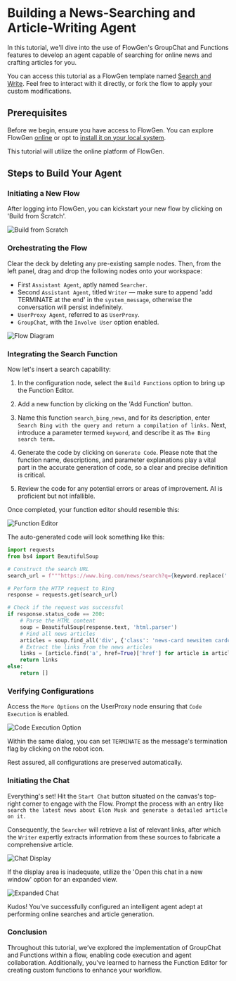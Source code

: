 # Building a News-Searching and Article-Writing Agent

In this tutorial, we'll dive into the use of FlowGen's GroupChat and Functions features to develop an agent capable of searching for online news and crafting articles for you.

You can access this tutorial as a FlowGen template named [Search and Write](https://flowgen.app/gallery/udaciyj0xp325ye). Feel free to interact with it directly, or fork the flow to apply your custom modifications.

## Prerequisites

Before we begin, ensure you have access to FlowGen. You can explore FlowGen [online](https://flowgen.app) or opt to [install it on your local system](https://docs.flowgen.app/docs/getting-started).

This tutorial will utilize the online platform of FlowGen.

## Steps to Build Your Agent

### Initiating a New Flow

After logging into FlowGen, you can kickstart your new flow by clicking on 'Build from Scratch'.

![Build from Scratch](./img/build-from-scratch.png)

### Orchestrating the Flow

Clear the deck by deleting any pre-existing sample nodes. Then, from the left panel, drag and drop the following nodes onto your workspace:

- First `Assistant Agent`, aptly named `Searcher`.
- Second `Assistant Agent`, titled `Writer` — make sure to append 'add TERMINATE at the end' in the `system_message`, otherwise the conversation will persist indefinitely.
- `UserProxy Agent`, referred to as `UserProxy`.
- `GroupChat`, with the `Involve User` option enabled.

![Flow Diagram](./img/flow.png)

### Integrating the Search Function

Now let's insert a search capability:

1. In the configuration node, select the `Build Functions` option to bring up the Function Editor.

2. Add a new function by clicking on the 'Add Function' button.

3. Name this function `search_bing_news`, and for its description, enter `Search Bing with the query and return a compilation of links.` Next, introduce a parameter termed `keyword`, and describe it as `The Bing search term.`

4. Generate the code by clicking on `Generate Code`. Please note that the function name, descriptions, and parameter explanations play a vital part in the accurate generation of code, so a clear and precise definition is critical.

5. Review the code for any potential errors or areas of improvement. AI is proficient but not infallible.

Once completed, your function editor should resemble this:

![Function Editor](./img/function-editor.png)

The auto-generated code will look something like this:

```python
import requests
from bs4 import BeautifulSoup

# Construct the search URL
search_url = f"""https://www.bing.com/news/search?q={keyword.replace(' ', '+')}&form=QBN&pq={keyword.replace(' ', '+')}&sc=8-0&sp=-1&qs=n&sk="""

# Perform the HTTP request to Bing
response = requests.get(search_url)

# Check if the request was successful
if response.status_code == 200:
    # Parse the HTML content
    soup = BeautifulSoup(response.text, 'html.parser')
    # Find all news articles
    articles = soup.find_all('div', {'class': 'news-card newsitem cardcommon'})
    # Extract the links from the news articles
    links = [article.find('a', href=True)['href'] for article in articles]
    return links
else:
    return []
```

### Verifying Configurations

Access the `More Options` on the UserProxy node ensuring that `Code Execution` is enabled.

![Code Execution Option](./img/code-execution.png)

Within the same dialog, you can set `TERMINATE` as the message's termination flag by clicking on the robot icon.

Rest assured, all configurations are preserved automatically.

### Initiating the Chat

Everything's set! Hit the `Start Chat` button situated on the canvas's top-right corner to engage with the Flow. Prompt the process with an entry like `search the latest news about Elon Musk and generate a detailed article on it.`

Consequently, the `Searcher` will retrieve a list of relevant links, after which the `Writer` expertly extracts information from these sources to fabricate a comprehensive article.

![Chat Display](./img/embed-chat.png)

If the display area is inadequate, utilize the 'Open this chat in a new window' option for an expanded view.

![Expanded Chat](./img/chat.png)

Kudos! You've successfully configured an intelligent agent adept at performing online searches and article generation.

### Conclusion

Throughout this tutorial, we’ve explored the implementation of GroupChat and Functions within a flow, enabling code execution and agent collaboration. Additionally, you've learned to harness the Function Editor for creating custom functions to enhance your workflow.
